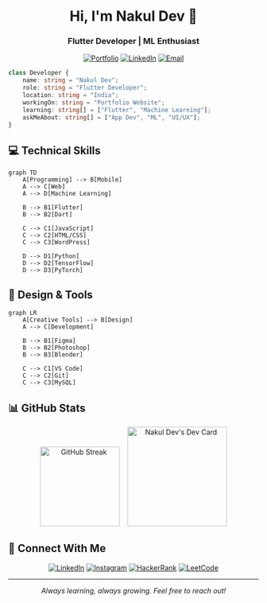 <h1 align="center">Hi, I'm Nakul Dev 👋</h1>
<h3 align="center">Flutter Developer | ML Enthusiast</h3>

<div align="center">

[![Portfolio](https://img.shields.io/badge/Portfolio-4285F4?style=for-the-badge&logo=GoogleChrome&logoColor=white&link=https://nakuldevmv.github.io/)](https://nakuldevmv.github.io/)
[![LinkedIn](https://img.shields.io/badge/LinkedIn-0077B5?style=for-the-badge&logo=linkedin&logoColor=white&link=https://linkedin.com/in/nakuldevmv)](https://linkedin.com/in/nakuldevmv)
[![Email](https://img.shields.io/badge/Email-EA4335?style=for-the-badge&logo=gmail&logoColor=white&link=mailto:nakuldev1561@gmail.com)](mailto:nakuldev1561@gmail.com)

</div>

```typescript
class Developer {
    name: string = "Nakul Dev";
    role: string = "Flutter Developer";
    location: string = "India";
    workingOn: string = "Portfolio Website";
    learning: string[] = ["Flutter", "Machine Learning"];
    askMeAbout: string[] = ["App Dev", "ML", "UI/UX"];
}
```

## 💻 Technical Skills

```mermaid
graph TD
    A[Programming] --> B[Mobile]
    A --> C[Web]
    A --> D[Machine Learning]
    
    B --> B1[Flutter]
    B --> B2[Dart]
    
    C --> C1[JavaScript]
    C --> C2[HTML/CSS]
    C --> C3[WordPress]
    
    D --> D1[Python]
    D --> D2[TensorFlow]
    D --> D3[PyTorch]
```

## 🎨 Design & Tools

```mermaid
graph LR
    A[Creative Tools] --> B[Design]
    A --> C[Development]
    
    B --> B1[Figma]
    B --> B2[Photoshop]
    B --> B3[Blender]
    
    C --> C1[VS Code]
    C --> C2[Git]
    C --> C3[MySQL]
```

## 📊 GitHub Stats

<div align="center">
  <img src="https://streak-stats.demolab.com?user=nakuldevmv&theme=tokyonight&hide_border=true&border_radius=10" height="160" alt="GitHub Streak"/>
  &nbsp;&nbsp;
  <img src="https://api.daily.dev/devcards/v2/zMBxqYhviVYYzB8H4yoSe.png?type=default" width="200" alt="Nakul Dev's Dev Card"/>
</div>

## 🤝 Connect With Me

<div align="center">

[![LinkedIn](https://img.shields.io/badge/LinkedIn-%230077B5.svg?style=for-the-badge&logo=linkedin&logoColor=white)](https://linkedin.com/in/nakuldevmv)
[![Instagram](https://img.shields.io/badge/Instagram-%23E4405F.svg?style=for-the-badge&logo=Instagram&logoColor=white)](https://instagram.com/jo.cly.n)
[![HackerRank](https://img.shields.io/badge/-HackerRank-2EC866?style=for-the-badge&logo=HackerRank&logoColor=white)](https://www.hackerrank.com/nakuldev1561)
[![LeetCode](https://img.shields.io/badge/-LeetCode-FFA116?style=for-the-badge&logo=LeetCode&logoColor=black)](https://www.leetcode.com/nakuldev1561)

</div>

---

<div align="center">
  <i>Always learning, always growing. Feel free to reach out!</i>
</div>
